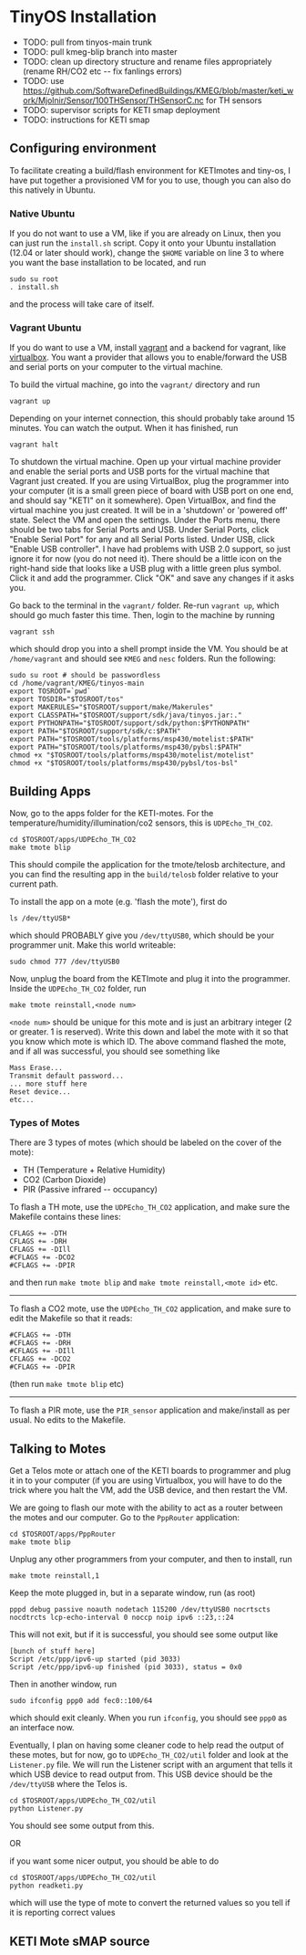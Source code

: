 # TinyOS Installation

* TODO: pull from tinyos-main trunk
* TODO: pull kmeg-blip branch into master
* TODO: clean up directory structure and rename files appropriately (rename RH/CO2 etc -- fix fanlings errors)
* TODO: use https://github.com/SoftwareDefinedBuildings/KMEG/blob/master/keti_work/Mjolnir/Sensor/100THSensor/THSensorC.nc for TH sensors
* TODO: supervisor scripts for KETI smap deployment
* TODO: instructions for KETI smap

## Configuring environment

To facilitate creating a build/flash environment for KETImotes and tiny-os, I have put together
a provisioned VM for you to use, though you can also do this natively in Ubuntu.

### Native Ubuntu

If you do not want to use a VM, like if you are already on Linux, then you can
just run the `install.sh` script.  Copy it onto your Ubuntu installation
(12.04 or later should work), change the `$HOME` variable on line 3 to where
you want the base installation to be located, and run

```
sudo su root
. install.sh
```

and the process will take care of itself.

### Vagrant Ubuntu

If you do want to use a VM, install [vagrant](http://www.vagrantup.com/) and a backend for vagrant, like
[virtualbox](https://www.virtualbox.org/). You want a provider that allows you to enable/forward the USB
and serial ports on your computer to the virtual machine.

To build the virtual machine, go into the `vagrant/` directory and run

```
vagrant up
```

Depending on your internet connection, this should probably take around 15 minutes. You can watch the output.
When it has finished, run

```
vagrant halt
```

To shutdown the virtual machine. Open up your virtual machine provider and enable the serial ports and USB ports
for the virtual machine that Vagrant just created. If you are using VirtualBox, plug the programmer into
your computer (it is a small green piece of board with USB port on one end, and should say "KETI" on it somewhere).
Open VirtualBox, and find the virtual machine you just created. It will be in a 'shutdown' or 'powered off' state.
Select the VM and open the settings. Under the Ports menu, there should be two tabs for Serial Ports and USB. Under
Serial Ports, click "Enable Serial Port" for any and all Serial Ports listed. Under USB, click "Enable USB controller".
I have had problems with USB 2.0 support, so just ignore it for now (you do not need it). There should be a little icon
on the right-hand side that looks like a USB plug with a little green plus symbol. Click it and add the programmer. Click "OK"
and save any changes if it asks you.

Go back to the terminal in the `vagrant/` folder. Re-run `vagrant up`, which should go much faster this time. Then, login to
the machine by running

```
vagrant ssh
```

which should drop you into a shell prompt inside the VM. You should be at `/home/vagrant` and should see `KMEG` and
`nesc` folders. Run the following:

```
sudo su root # should be passwordless
cd /home/vagrant/KMEG/tinyos-main
export TOSROOT=`pwd`
export TOSDIR="$TOSROOT/tos"
export MAKERULES="$TOSROOT/support/make/Makerules"
export CLASSPATH="$TOSROOT/support/sdk/java/tinyos.jar:."
export PYTHONPATH="$TOSROOT/support/sdk/python:$PYTHONPATH"
export PATH="$TOSROOT/support/sdk/c:$PATH"
export PATH="$TOSROOT/tools/platforms/msp430/motelist:$PATH"
export PATH="$TOSROOT/tools/platforms/msp430/pybsl:$PATH"
chmod +x "$TOSROOT/tools/platforms/msp430/motelist/motelist"
chmod +x "$TOSROOT/tools/platforms/msp430/pybsl/tos-bsl"
```

## Building Apps

Now, go to the apps folder for the KETI-motes. For the temperature/humidity/illumination/co2 sensors, this is `UDPEcho_TH_CO2`.

```
cd $TOSROOT/apps/UDPEcho_TH_CO2
make tmote blip
```

This should compile the application for the tmote/telosb architecture, and you can find the resulting app
in the `build/telosb` folder relative to your current path.

To install the app on a mote (e.g. 'flash the mote'), first do

```
ls /dev/ttyUSB*
```

which should PROBABLY give you `/dev/ttyUSB0`, which should be your programmer unit. Make this world writeable:

```
sudo chmod 777 /dev/ttyUSB0
```

Now, unplug the board from the KETImote and plug it into the programmer. Inside the `UDPEcho_TH_CO2` folder,
run

```
make tmote reinstall,<node num>
```

`<node num>` should be unique for this mote and is just an arbitrary integer (2 or greater. 1 is reserved). Write this down and label the
mote with it so that you know which mote is which ID. The above command flashed the mote, and if all was
successful, you should see something like

```
Mass Erase...
Transmit default password...
... more stuff here
Reset device...
etc...
```

### Types of Motes

There are 3 types of motes (which should be labeled on the cover of the mote):

* TH (Temperature + Relative Humidity)
* CO2 (Carbon Dioxide)
* PIR (Passive infrared -- occupancy)

To flash a TH mote, use the `UDPEcho_TH_CO2` application, and make sure the Makefile contains these lines:

```
CFLAGS += -DTH
CFLAGS += -DRH
CFLAGS += -DIll
#CFLAGS += -DCO2
#CFLAGS += -DPIR
```

and then run `make tmote blip` and `make tmote reinstall,<mote id>` etc.

---

To flash a CO2 mote, use the `UDPEcho_TH_CO2` application, and make sure to edit the Makefile so that it reads:

```
#CFLAGS += -DTH
#CFLAGS += -DRH
#CFLAGS += -DIll
CFLAGS += -DCO2
#CFLAGS += -DPIR
```

(then run `make tmote blip` etc)

---

To flash a PIR mote, use the `PIR_sensor` application and make/install as per usual. No edits to the Makefile.



## Talking to Motes

Get a Telos mote or attach one of the KETI boards to programmer and plug it in to your computer (if you are using Virtualbox, you will have
to do the trick where you halt the VM, add the USB device, and then restart the VM.

We are going to flash our mote with the ability to act as a router between the motes and our computer. Go to the `PppRouter` application:

```
cd $TOSROOT/apps/PppRouter
make tmote blip
```

Unplug any other programmers from your computer, and then to install, run

```
make tmote reinstall,1
```

Keep the mote plugged in, but in a separate window, run (as root)

```
pppd debug passive noauth nodetach 115200 /dev/ttyUSB0 nocrtscts nocdtrcts lcp-echo-interval 0 noccp noip ipv6 ::23,::24
```

This will not exit, but if it is successful, you should see some output like

```
[bunch of stuff here]
Script /etc/ppp/ipv6-up started (pid 3033)
Script /etc/ppp/ipv6-up finished (pid 3033), status = 0x0
```

Then in another window, run

```
sudo ifconfig ppp0 add fec0::100/64
```

which should exit cleanly. When you run `ifconfig`, you should see `ppp0` as an interface now.

Eventually, I plan on having some cleaner code to help read the output of these motes, but for now, go to `UDPEcho_TH_CO2/util` folder
and look at the `Listener.py` file. We will run the Listener script with an argument that tells it which USB device to read output from.
This USB device should be the `/dev/ttyUSB` where the Telos is.

```
cd $TOSROOT/apps/UDPEcho_TH_CO2/util
python Listener.py
```

You should see some output from this.

OR

if you want some nicer output, you should be able to do

```
cd $TOSROOT/apps/UDPEcho_TH_CO2/util
python readketi.py
```

which will use the type of mote to convert the returned values so you tell if it is reporting correct values

## KETI Mote sMAP source


